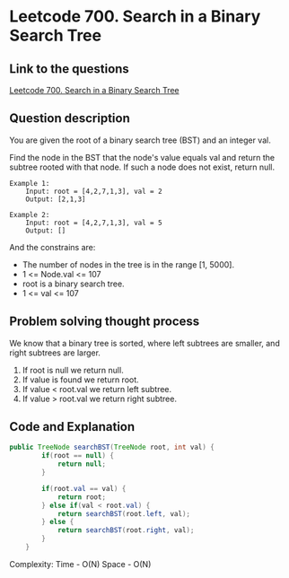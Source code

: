 # Leetcode 700. Search in a Binary Search Tree

## Link to the questions

[Leetcode 700. Search in a Binary Search Tree](https://leetcode.com/problems/search-in-a-binary-search-tree/description/)

## Question description

You are given the root of a binary search tree (BST) and an integer val.

Find the node in the BST that the node's value equals val and return the subtree rooted with that node. If such a node does not exist, return null.

```
Example 1:
    Input: root = [4,2,7,1,3], val = 2
    Output: [2,1,3]

Example 2:
    Input: root = [4,2,7,1,3], val = 5
    Output: []

```

And the constrains are:
 - The number of nodes in the tree is in the range [1, 5000].
 - 1 <= Node.val <= 107
 - root is a binary search tree.
 - 1 <= val <= 107

## Problem solving thought process

We know that a binary tree is sorted, where left subtrees are smaller, and right subtrees are larger.

1. If root is null we return null.
2. If value is found we return root.
3. If value < root.val we return left subtree.
4. If value > root.val we return right subtree.

## Code and Explanation

```java
public TreeNode searchBST(TreeNode root, int val) {
        if(root == null) {
            return null;
        }

        if(root.val == val) {
            return root;
        } else if(val < root.val) {
            return searchBST(root.left, val);
        } else {
            return searchBST(root.right, val);
        }
    }
```

Complexity:
Time - O(N)
Space - O(N)